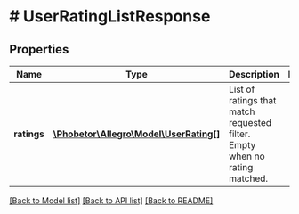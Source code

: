 # # UserRatingListResponse

## Properties

Name | Type | Description | Notes
------------ | ------------- | ------------- | -------------
**ratings** | [**\Phobetor\Allegro\Model\UserRating[]**](UserRating.md) | List of ratings that match requested filter. Empty when no rating matched. |

[[Back to Model list]](../../README.md#models) [[Back to API list]](../../README.md#endpoints) [[Back to README]](../../README.md)
